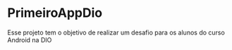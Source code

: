 # PrimeiroAppDio
Esse projeto tem o objetivo de realizar um desafio para os alunos do curso Android na DIO
